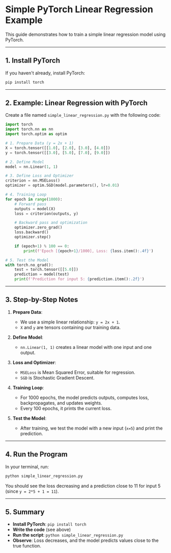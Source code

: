 # Simple PyTorch Linear Regression Example

This guide demonstrates how to train a simple linear regression model using PyTorch.

---

## 1. Install PyTorch

If you haven't already, install PyTorch:

```bash
pip install torch
```

---

## 2. Example: Linear Regression with PyTorch

Create a file named `simple_linear_regression.py` with the following code:

```python
import torch
import torch.nn as nn
import torch.optim as optim

# 1. Prepare Data (y = 2x + 1)
X = torch.tensor([[1.0], [2.0], [3.0], [4.0]])
y = torch.tensor([[3.0], [5.0], [7.0], [9.0]])

# 2. Define Model
model = nn.Linear(1, 1)

# 3. Define Loss and Optimizer
criterion = nn.MSELoss()
optimizer = optim.SGD(model.parameters(), lr=0.01)

# 4. Training Loop
for epoch in range(1000):
    # Forward pass
    outputs = model(X)
    loss = criterion(outputs, y)

    # Backward pass and optimization
    optimizer.zero_grad()
    loss.backward()
    optimizer.step()

    if (epoch+1) % 100 == 0:
        print(f'Epoch [{epoch+1}/1000], Loss: {loss.item():.4f}')

# 5. Test the Model
with torch.no_grad():
    test = torch.tensor([[5.0]])
    prediction = model(test)
    print(f'Prediction for input 5: {prediction.item():.2f}')
```

---

## 3. Step-by-Step Notes

1. **Prepare Data**:

   - We use a simple linear relationship: `y = 2x + 1`.
   - `X` and `y` are tensors containing our training data.

2. **Define Model**:

   - `nn.Linear(1, 1)` creates a linear model with one input and one output.

3. **Loss and Optimizer**:

   - `MSELoss` is Mean Squared Error, suitable for regression.
   - `SGD` is Stochastic Gradient Descent.

4. **Training Loop**:

   - For 1000 epochs, the model predicts outputs, computes loss, backpropagates, and updates weights.
   - Every 100 epochs, it prints the current loss.

5. **Test the Model**:
   - After training, we test the model with a new input (`x=5`) and print the prediction.

---

## 4. Run the Program

In your terminal, run:

```bash
python simple_linear_regression.py
```

You should see the loss decreasing and a prediction close to 11 for input 5 (since `y = 2*5 + 1 = 11`).

---

## 5. Summary

- **Install PyTorch**: `pip install torch`
- **Write the code** (see above)
- **Run the script**: `python simple_linear_regression.py`
- **Observe**: Loss decreases, and the model predicts values close to the true function.
